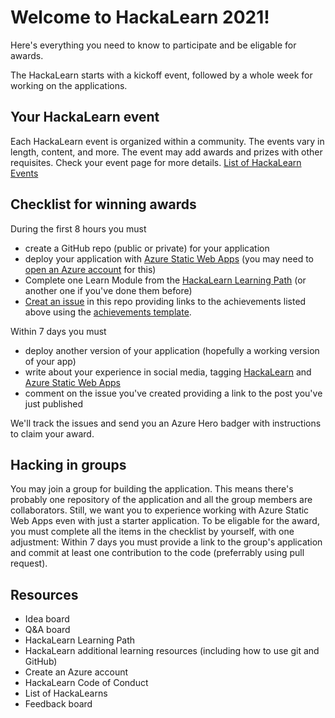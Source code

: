 # Welcome to HackaLearn 2021!

Here's everything you need to know to participate and be eligable for awards. 

The HackaLearn starts with a kickoff event, followed by a whole week for working on the applications.

## Your HackaLearn event
Each HackaLearn event is organized within a community. 
The events vary in length, content, and more. 
The event may add awards and prizes with other requisites.
Check your event page for more details.
[List of HackaLearn Events]()

## Checklist for winning awards

During the first 8 hours you must 
- create a GitHub repo (public or private) for your application
- deploy your application with [Azure Static Web Apps]() (you may need to [open an Azure account]() for this)
- Complete one Learn Module from the [HackaLearn Learning Path]() (or another one if you've done them before)
- [Creat an issue]() in this repo providing links to the achievements listed above using the [achievements template]().

Within 7 days you must
- deploy another version of your application (hopefully a working version of your app)
- write about your experience in social media, tagging [HackaLearn](#list_of_hackalearn_social_media_accounts) and [Azure Static Web Apps]()
- comment on the issue you've created providing a link to the post you've just published

We'll track the issues and send you an Azure Hero badger with instructions to claim your award.

## Hacking in groups
You may join a group for building the application. 
This means there's probably one repository of the application and all the group members are collaborators. 
Still, we want you to experience working with Azure Static Web Apps even with just a starter application. 
To be eligable for the award, you must complete all the items in the checklist by yourself, with one adjustment: 
Within 7 days you must provide a link to the group's application and commit at least one contribution to the code (preferrably using pull request).

## Resources
- Idea board
- Q&A board
- HackaLearn Learning Path
- HackaLearn additional learning resources (including how to use git and GitHub)
- Create an Azure account
- HackaLearn Code of Conduct
- List of HackaLearns
- Feedback board

 
